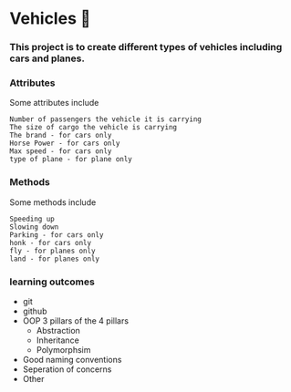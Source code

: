 # Vehicles :taco:

### This project is to create different types of vehicles including cars and planes.

### Attributes
Some attributes include
```
Number of passengers the vehicle it is carrying
The size of cargo the vehicle is carrying
The brand - for cars only
Horse Power - for cars only
Max speed - for cars only
type of plane - for plane only
```
### Methods
Some methods include
```
Speeding up
Slowing down
Parking - for cars only
honk - for cars only
fly - for planes only
land - for planes only
```

### learning outcomes
- git
- github
- OOP 3 pillars of the 4 pillars
    - Abstraction
    - Inheritance
    - Polymorphsim
- Good naming conventions
- Seperation of concerns
- Other
